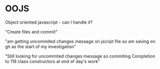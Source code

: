 # OOJS
Object oriented javascript - can I handle it?
<!-- #115. What is OOP? -->
"Create files and commit"
<!-- #116. Object Literal Recap and creation of objects -->
<!-- #117. Classes -->
"am getting uncommited changes message on jscript file so am saving on git as the start of my investigation"
<!-- #118. Class constructors -->
<!-- #119. Class Methods & Method Chaining - finding the methods -->
"Still looking for uncommited changes message so commiting Completion to 118 class constructors at end of day's work"
<!-- #120. Class Inheritance (subclasses) -->